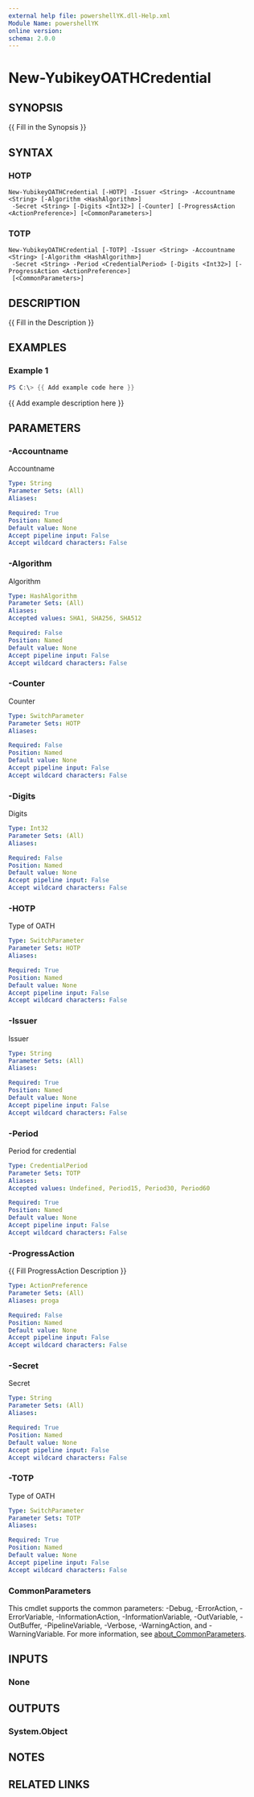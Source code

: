 ```yaml
---
external help file: powershellYK.dll-Help.xml
Module Name: powershellYK
online version:
schema: 2.0.0
---
```


# New-YubikeyOATHCredential

## SYNOPSIS
{{ Fill in the Synopsis }}

## SYNTAX

### HOTP
```
New-YubikeyOATHCredential [-HOTP] -Issuer <String> -Accountname <String> [-Algorithm <HashAlgorithm>]
 -Secret <String> [-Digits <Int32>] [-Counter] [-ProgressAction <ActionPreference>] [<CommonParameters>]
```

### TOTP
```
New-YubikeyOATHCredential [-TOTP] -Issuer <String> -Accountname <String> [-Algorithm <HashAlgorithm>]
 -Secret <String> -Period <CredentialPeriod> [-Digits <Int32>] [-ProgressAction <ActionPreference>]
 [<CommonParameters>]
```

## DESCRIPTION
{{ Fill in the Description }}

## EXAMPLES

### Example 1
```powershell
PS C:\> {{ Add example code here }}
```

{{ Add example description here }}

## PARAMETERS

### -Accountname
Accountname

```yaml
Type: String
Parameter Sets: (All)
Aliases:

Required: True
Position: Named
Default value: None
Accept pipeline input: False
Accept wildcard characters: False
```

### -Algorithm
Algorithm

```yaml
Type: HashAlgorithm
Parameter Sets: (All)
Aliases:
Accepted values: SHA1, SHA256, SHA512

Required: False
Position: Named
Default value: None
Accept pipeline input: False
Accept wildcard characters: False
```

### -Counter
Counter

```yaml
Type: SwitchParameter
Parameter Sets: HOTP
Aliases:

Required: False
Position: Named
Default value: None
Accept pipeline input: False
Accept wildcard characters: False
```

### -Digits
Digits

```yaml
Type: Int32
Parameter Sets: (All)
Aliases:

Required: False
Position: Named
Default value: None
Accept pipeline input: False
Accept wildcard characters: False
```

### -HOTP
Type of OATH

```yaml
Type: SwitchParameter
Parameter Sets: HOTP
Aliases:

Required: True
Position: Named
Default value: None
Accept pipeline input: False
Accept wildcard characters: False
```

### -Issuer
Issuer

```yaml
Type: String
Parameter Sets: (All)
Aliases:

Required: True
Position: Named
Default value: None
Accept pipeline input: False
Accept wildcard characters: False
```

### -Period
Period for credential

```yaml
Type: CredentialPeriod
Parameter Sets: TOTP
Aliases:
Accepted values: Undefined, Period15, Period30, Period60

Required: True
Position: Named
Default value: None
Accept pipeline input: False
Accept wildcard characters: False
```

### -ProgressAction
{{ Fill ProgressAction Description }}

```yaml
Type: ActionPreference
Parameter Sets: (All)
Aliases: proga

Required: False
Position: Named
Default value: None
Accept pipeline input: False
Accept wildcard characters: False
```

### -Secret
Secret

```yaml
Type: String
Parameter Sets: (All)
Aliases:

Required: True
Position: Named
Default value: None
Accept pipeline input: False
Accept wildcard characters: False
```

### -TOTP
Type of OATH

```yaml
Type: SwitchParameter
Parameter Sets: TOTP
Aliases:

Required: True
Position: Named
Default value: None
Accept pipeline input: False
Accept wildcard characters: False
```

### CommonParameters
This cmdlet supports the common parameters: -Debug, -ErrorAction, -ErrorVariable, -InformationAction, -InformationVariable, -OutVariable, -OutBuffer, -PipelineVariable, -Verbose, -WarningAction, and -WarningVariable. For more information, see [about_CommonParameters](http://go.microsoft.com/fwlink/?LinkID=113216).

## INPUTS

### None

## OUTPUTS

### System.Object
## NOTES

## RELATED LINKS
